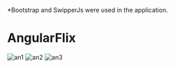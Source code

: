 *Bootstrap and SwipperJs were used in the application.

# AngularFlix
![an1](https://github.com/AnilSerif/AngularProjects/assets/91018965/e43ea9d5-4520-4567-83df-0b2e7d47e19d)
![an2](https://github.com/AnilSerif/AngularProjects/assets/91018965/96586818-9260-4a0d-825a-122a5e72d766)
![an3](https://github.com/AnilSerif/AngularProjects/assets/91018965/8eabf5e1-dd83-4f86-8721-c6e3d976b95b)


